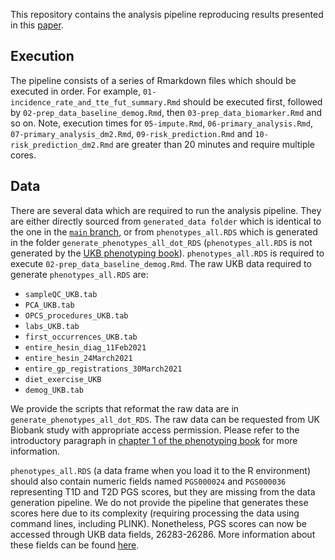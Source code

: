 This repository contains the analysis pipeline reproducing results
presented in this [paper]().

## Execution

The pipeline consists of a series of Rmarkdown files which should be
executed in order. For example,
`01-incidence_rate_and_tte_fut_summary.Rmd` should be executed first,
followed by `02-prep_data_baseline_demog.Rmd`, then
`03-prep_data_biomarker.Rmd` and so on. Note, execution times for
`05-impute.Rmd`, `06-primary_analysis.Rmd`,
`07-primary_analysis_dm2.Rmd`, `09-risk_prediction.Rmd` and
`10-risk_prediction_dm2.Rmd` are greater than 20 minutes and require
multiple cores.

## Data

There are several data which are required to run the analysis pipeline.
They are either directly sourced from `generated_data folder` which is
identical to the one in the [`main`
branch](https://github.com/dohyunkim116/ukbiobank-phenotyping-book/tree/main),
or from `phenotypes_all.RDS` which is generated in the folder
`generate_phenotypes_all_dot_RDS` (`phenotypes_all.RDS` is not generated
by the [UKB phenotyping
book](https://dohyunkim116.github.io/ukbiobank-phenotyping-book/)).
`phenotypes_all.RDS` is required to execute
`02-prep_data_baseline_demog.Rmd`. The raw UKB data required to generate
`phenotypes_all.RDS` are:

- `sampleQC_UKB.tab`
- `PCA_UKB.tab`
- `OPCS_procedures_UKB.tab`
- `labs_UKB.tab`
- `first_occurrences_UKB.tab`
- `entire_hesin_diag_11Feb2021`
- `entire_hesin_24March2021`
- `entire_gp_registrations_30March2021`
- `diet_exercise_UKB`
- `demog_UKB.tab`

We provide the scripts that reformat the raw data are in
`generate_phenotypes_all_dot_RDS`. The raw data can be requested from UK
Biobank study with appropriate access permission. Please refer to the
introductory paragraph in [chapter 1 of the phenotyping
book](https://dohyunkim116.github.io/ukbiobank-phenotyping-book/1-reformat-raw-data.html#reformat-raw-data)
for more information.

`phenotypes_all.RDS` (a data frame when you load it to the R
environment) should also contain numeric fields named `PGS000024` and
`PGS000036` representing T1D and T2D PGS scores, but they are missing
from the data generation pipeline. We do not provide the pipeline that
generates these scores here due to its complexity (requiring processing
the data using command lines, including PLINK). Nonetheless, PGS scores
can now be accessed through UKB data fields, 26283-26286. More
information about these fields can be found
[here](https://biobank.ndph.ox.ac.uk/showcase/label.cgi?id=300).
